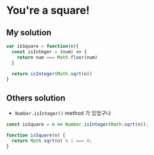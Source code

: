 # You're a square!

## My solution

```js
var isSquare = function(n){
  const isInteger = (num) => {
    return num === Math.floor(num)
  }

  return isInteger(Math.sqrt(n))
}
```

## Others solution

* `Number.isInteger()` method 가 있었구나

```js
const isSquare = n => Number.isInteger(Math.sqrt(n));
```

```js
function isSquare(n) {
  return Math.sqrt(n) % 1 === 0;
}
```
